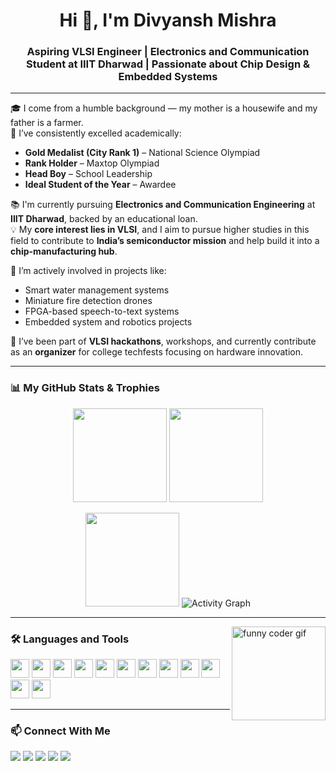 <h1 align="center">Hi 👋, I'm Divyansh Mishra</h1>
<h3 align="center">Aspiring VLSI Engineer | Electronics and Communication Student at IIIT Dharwad | Passionate about Chip Design & Embedded Systems</h3>

---

🎓 I come from a humble background — my mother is a housewife and my father is a farmer.  
🏅 I’ve consistently excelled academically:  
- **Gold Medalist (City Rank 1)** – National Science Olympiad  
- **Rank Holder** – Maxtop Olympiad  
- **Head Boy** – School Leadership  
- **Ideal Student of the Year** – Awardee  

📚 I'm currently pursuing **Electronics and Communication Engineering** at **IIIT Dharwad**, backed by an educational loan.  
💡 My **core interest lies in VLSI**, and I aim to pursue higher studies in this field to contribute to **India’s semiconductor mission** and help build it into a **chip-manufacturing hub**.

🚀 I’m actively involved in projects like:
- Smart water management systems
- Miniature fire detection drones
- FPGA-based speech-to-text systems
- Embedded system and robotics projects

🎯 I’ve been part of **VLSI hackathons**, workshops, and currently contribute as an **organizer** for college techfests focusing on hardware innovation.

---

### 📊 My GitHub Stats & Trophies
<p align="center">
  <img src="https://github-readme-stats.vercel.app/api?username=divyanshmishra1&show_icons=true&theme=radical&include_all_commits=true&count_private=true&hide_border=true" height="150" />
  <img src="https://github-profile-trophy.vercel.app/?username=divyanshmishra1&theme=radical&no-frame=true&title=MultiLanguage,Commit,Repositories,Followers,Stars" height="150" />
</p>

<p align="center">
  <img src="https://github-readme-stats.vercel.app/api/top-langs/?username=divyanshmishra1&layout=compact&langs_count=8&theme=radical&hide_border=true" height="150" />
  <img src="https://github-readme-activity-graph.cyclic.app/graph?username=divyanshmishra1&theme=dracula&hide_border=true" alt="Activity Graph" />
</p>

---

<img align="right" height="150" src="https://i.imgflip.com/65efzo.gif" alt="funny coder gif" />

### 🛠️ Languages and Tools
<p align="left">
  <img src="https://cdn.jsdelivr.net/gh/devicons/devicon/icons/javascript/javascript-original.svg" height="30" />
  <img src="https://cdn.jsdelivr.net/gh/devicons/devicon/icons/typescript/typescript-original.svg" height="30" />
  <img src="https://cdn.jsdelivr.net/gh/devicons/devicon/icons/react/react-original.svg" height="30" />
  <img src="https://cdn.jsdelivr.net/gh/devicons/devicon/icons/html5/html5-original.svg" height="30" />
  <img src="https://cdn.jsdelivr.net/gh/devicons/devicon/icons/css3/css3-original.svg" height="30" />
  <img src="https://cdn.jsdelivr.net/gh/devicons/devicon/icons/python/python-original.svg" height="30" />
  <img src="https://cdn.jsdelivr.net/gh/devicons/devicon/icons/csharp/csharp-original.svg" height="30" />
  <img src="https://cdn.jsdelivr.net/gh/devicons/devicon/icons/c/c-original.svg" height="30" />
  <img src="https://cdn.jsdelivr.net/gh/devicons/devicon/icons/cplusplus/cplusplus-original.svg" height="30" />
  <img src="https://cdn.jsdelivr.net/gh/devicons/devicon/icons/arduino/arduino-original.svg" height="30" />
  <img src="https://cdn.jsdelivr.net/gh/devicons/devicon/icons/linux/linux-original.svg" height="30" />
  <img src="https://cdn.jsdelivr.net/gh/devicons/devicon/icons/git/git-original.svg" height="30" />
</p>

---

### 📫 Connect With Me
<p align="left">
  <a href="mailto:23bec016@iiitdwd.ac.in"><img src="https://img.shields.io/badge/Gmail-D14836?style=for-the-badge&logo=gmail&logoColor=white" /></a>
  <a href="https://linkedin.com/in/divyansh-mishra-203664241" target="_blank"><img src="https://img.shields.io/badge/LinkedIn-0077B5?style=for-the-badge&logo=linkedin&logoColor=white" /></a>
  <a href="#"><img src="https://img.shields.io/badge/Instagram-E4405F?style=for-the-badge&logo=instagram&logoColor=white" /></a>
  <a href="#"><img src="https://img.shields.io/badge/Twitch-9146FF?style=for-the-badge&logo=twitch&logoColor=white" /></a>
  <a href="#"><img src="https://img.shields.io/badge/Discord-7289DA?style=for-the-badge&logo=discord&logoColor=white" /></a>
</p>
